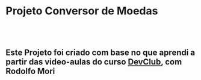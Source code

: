 <h1>Projeto Conversor de Moedas</h1>
<br>
<br>
<h2>Este Projeto foi criado com base no que aprendi a partir das video-aulas do curso <a href="https://rodolfomori.com.br/devclub" target="_blank">DevClub</a>, com Rodolfo Mori</h2>

